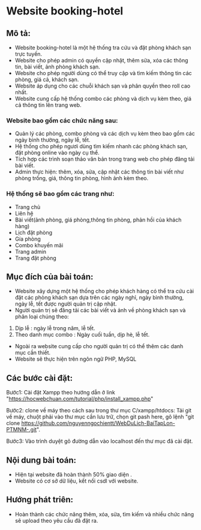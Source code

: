 # Website booking-hotel
## Mô tả:
- Website booking-hotel là một hệ thống tra cứu và đặt phòng khách sạn trực tuyến.
- Website cho phép admin có quyền cập nhật, thêm sửa, xóa các thông tin, bài viết, ảnh phòng khách sạn.
- Website cho phép người dùng có thể truy cập và tìm kiếm thông tin các phòng, giá cả, khách sạn.
- Website áp dụng cho các chuỗi khách sạn và phân quyền theo roll cao nhất.
- Website cung cấp hệ thống combo các phòng và dịch vụ kèm theo, giá cả thông tin lên trang web.
### Website bao gồm các chức năng sau:
- Quản lý các phòng, combo phòng và các dịch vụ kèm theo bao gồm các ngày bình thường, ngày lễ, tết.
- Hệ thống cho phép ngươi dùng tìm kiếm nhanh các phòng khách sạn, đặt phòng online vào ngày cụ thể.
- Tích hợp các trình soạn thảo văn bản trong trang web cho phép đăng tải bài viết.
- Admin thực hiện: thêm, xóa, sửa, cập nhật các thông tin bài viết như phòng trống, giá, thông tin phòng, hình ảnh kèm theo.
### Hệ thống sẽ bao gồm các trang như:
- Trang chủ
- Liên hệ
- Bài viết(ảnh phòng, giá phòng,thông tin phòng, phản hồi của khách hàng)
- Lịch đặt phòng
- Gía phòng
- Combo khuyến mãi
- Trang admin
- Trang đặt phòng
## Mục đích của bài toán:
- Website xây dựng một hệ thống cho phép khách hàng có thể tra cứu cài đặt các phòng khách sạn dựa trên các ngày nghỉ, ngày bình thường, ngày lễ, tết được người quản trị cập nhật.
- Người quản trị sẽ đăng tải các bài viết và ảnh về phòng khách sạn và phân loại chúng theo:
1. Dịp lễ : ngày lễ trong năm, lễ tết.
2. Theo danh mục combo : Ngày cuối tuần, dịp hè, lễ tết.
- Ngoài ra website cung cấp cho người quản trị có thể thêm các danh mục cần thiết.
- Website sẽ thực hiện trên ngôn ngữ PHP, MySQL
## Các bước cài đặt:
Bước1: Cài đặt Xampp theo hướng dẫn ở link "https://hocwebchuan.com/tutorial/php/install_xampp.php"

Bước2: clone về máy theo cách sau trong thư mục C/xampp/htdocs: Tải git về máy, chuột phải vào thư mục cần lưu trữ, chọn git pash here, gõ lệnh "git clone https://github.com/nguyenngochientt/WebDuLich-BaiTapLon-PTMNM-.git".

Bước3: Vào trình duyệt gõ đường dẫn vào localhost đến thư mục đã cài đặt.
## Nội dung bài toán:
- Hiện tại website đã hoàn thành 50% giao diện .
- Website có cơ sở dữ liệu, kết nối csdl với website.
## Hướng phát triên:
- Hoàn thành các chức năng thêm, xóa, sửa, tìm kiếm và nhiều chức năng sẽ upload theo yêu cầu đã đặt ra.
